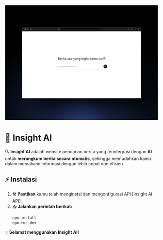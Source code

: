 ![Mockup](https://github.com/sulthonaw/insight-ai-fe-v1/blob/main/mockup.png)
# 🚀 **Insight AI**  
🔍 **Insight AI** adalah website pencarian berita yang terintegrasi dengan **AI** untuk **merangkum berita secara otomatis**, sehingga memudahkan kamu dalam memahami informasi dengan lebih cepat dan efisien.  

## ⚡ **Instalasi**  
1. 🛠 **Pastikan** kamu telah menginstal dan mengonfigurasi API [Insight AI API].  
2. 📥 **Jalankan perintah berikut:**  
   ```sh
   npm install
   npm run dev
   ```  

💡 **Selamat menggunakan Insight AI!** 
